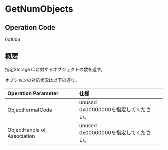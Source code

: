 # GetNumObjects

## Operation Code

0x1006

## 概要

指定Storage IDに対するオブジェクトの数を返す。

オプションの対応状況は以下の通り。

| Operation Parameter | 仕様 |
|:---|:---|
|ObjectFormatCode | unused<BR>0x00000000を指定してください。 |
|ObjectHandle of Association | unused<BR>0x00000000を指定してください。 |
